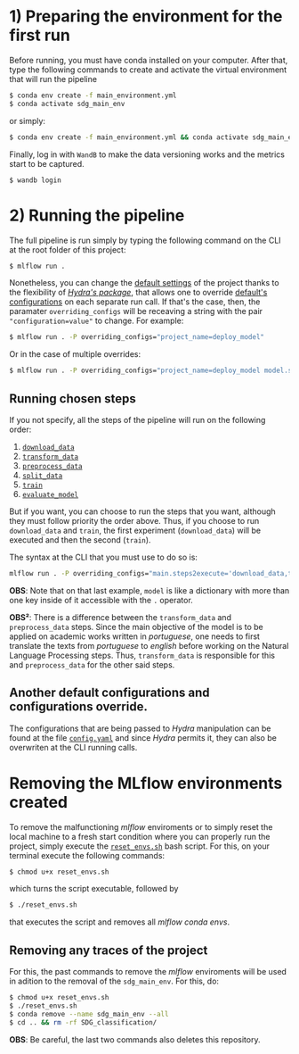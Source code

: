 # 1) Preparing the environment for the first run
Before running, you must have conda installed on your computer. After that, type the following commands to create and activate the virtual environment that will run the pipeline

```bash
$ conda env create -f main_environment.yml
$ conda activate sdg_main_env
```
or simply:

```bash
$ conda env create -f main_environment.yml && conda activate sdg_main_env
```

Finally, log in with ```WandB``` to make the data versioning works and the metrics start to be captured.

```
$ wandb login
```

# 2) Running the pipeline
The full pipeline is run simply by typing the following command on the CLI at the root folder of this project:

```bash
$ mlflow run .
```
Nonetheless, you can change the [default settings](config.yaml) of the project thanks to the flexibility of [*Hydra's package*](https://hydra.cc/docs/intro/), that allows one to override [default's configurations](config.yaml) on each separate run call. If that's the case, then, the paramater ```overriding_configs``` will be receaving a string with the pair ```"configuration=value"``` to change. For example:

```bash
$ mlflow run . -P overriding_configs="project_name=deploy_model"
```

Or in the case of multiple overrides:

```bash
$ mlflow run . -P overriding_configs="project_name=deploy_model model.seed=8795"
```

## Running chosen steps
If you not specify, all the steps of the pipeline will run on the following order:

1) [```download_data```](download_data/run.py)
2) [```transform_data```](transform_data/run.py)
3) [```preprocess_data```](preprocess_data/run.py)
4) [```split_data```](split_data/run.py)
5) [```train```](train/run.py)
6) [```evaluate_model```](evaluate_model/run.py)

But if you want, you can choose to run the steps that you want, although they must follow priority the order above. Thus, if you choose to run ```download_data``` and ```train```, the first experiment (```download_data```) will be executed and then the second (```train```).

The syntax at the CLI that you must use to do so is:

```bash
mlflow run . -P overriding_configs="main.steps2execute='download_data,train'"
```

__OBS__: Note that on that last example, ```model``` is like a dictionary with more than one key inside of it accessible with the ```.``` operator.

__OBS²__: There is a difference between the ```transform_data``` and ```preprocess_data``` steps. Since the main objective of the model is to be applied on academic works written in *portuguese*, one needs to first translate the texts from *portuguese* to *english* before working on the Natural Language Processing steps. Thus, ```transform_data``` is responsible for this and ```preprocess_data``` for the other said steps.

## Another default configurations and configurations override.
The configurations that are being passed to *Hydra* manipulation can be found at the file [```config.yaml```](config.yaml) and since *Hydra* permits it, they can also be overwriten at the CLI running calls.

# Removing the MLflow environments created
To remove the malfunctioning *mlflow* enviroments or to simply reset the local machine to a fresh start condition where you can properly run the project, simply execute the [```reset_envs.sh```](reset_envs.sh) bash script. For this, on your terminal execute the following commands:

```bash
$ chmod u+x reset_envs.sh
```

which turns the script executable, followed by

```bash
$ ./reset_envs.sh
```
that executes the script and removes all *mlflow conda envs*.

## Removing any traces of the project
For this, the past commands to remove the *mlflow* enviroments will be used in adition to the removal of the ```sdg_main_env```. For this, do:

```bash
$ chmod u+x reset_envs.sh
$ ./reset_envs.sh
$ conda remove --name sdg_main_env --all
$ cd .. && rm -rf SDG_classification/
```
__OBS__: Be careful, the last two commands also deletes this repository.